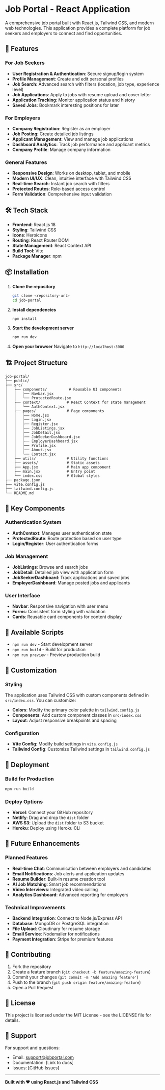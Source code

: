 # Job Portal - React Application

A comprehensive job portal built with React.js, Tailwind CSS, and modern web technologies. This application provides a complete platform for job seekers and employers to connect and find opportunities.

## 🚀 Features

### For Job Seekers
- **User Registration & Authentication**: Secure signup/login system
- **Profile Management**: Create and edit personal profiles
- **Job Search**: Advanced search with filters (location, job type, experience level)
- **Job Applications**: Apply to jobs with resume upload and cover letter
- **Application Tracking**: Monitor application status and history
- **Saved Jobs**: Bookmark interesting positions for later

### For Employers
- **Company Registration**: Register as an employer
- **Job Posting**: Create detailed job listings
- **Applicant Management**: View and manage job applications
- **Dashboard Analytics**: Track job performance and applicant metrics
- **Company Profile**: Manage company information

### General Features
- **Responsive Design**: Works on desktop, tablet, and mobile
- **Modern UI/UX**: Clean, intuitive interface with Tailwind CSS
- **Real-time Search**: Instant job search with filters
- **Protected Routes**: Role-based access control
- **Form Validation**: Comprehensive input validation

## 🛠️ Tech Stack

- **Frontend**: React.js 18
- **Styling**: Tailwind CSS
- **Icons**: Heroicons
- **Routing**: React Router DOM
- **State Management**: React Context API
- **Build Tool**: Vite
- **Package Manager**: npm

## 📦 Installation

1. **Clone the repository**
   ```bash
   git clone <repository-url>
   cd job-portal
   ```

2. **Install dependencies**
   ```bash
   npm install
   ```

3. **Start the development server**
   ```bash
   npm run dev
   ```

4. **Open your browser**
   Navigate to `http://localhost:3000`

## 🏗️ Project Structure

```
job-portal/
├── public/
├── src/
│   ├── components/          # Reusable UI components
│   │   ├── Navbar.jsx
│   │   └── ProtectedRoute.jsx
│   ├── context/            # React Context for state management
│   │   └── AuthContext.jsx
│   ├── pages/              # Page components
│   │   ├── Home.jsx
│   │   ├── Login.jsx
│   │   ├── Register.jsx
│   │   ├── JobListings.jsx
│   │   ├── JobDetail.jsx
│   │   ├── JobSeekerDashboard.jsx
│   │   ├── EmployerDashboard.jsx
│   │   ├── Profile.jsx
│   │   ├── About.jsx
│   │   └── Contact.jsx
│   ├── utils/              # Utility functions
│   ├── assets/             # Static assets
│   ├── App.jsx             # Main app component
│   ├── main.jsx            # Entry point
│   └── index.css           # Global styles
├── package.json
├── vite.config.js
├── tailwind.config.js
└── README.md
```

## 🎯 Key Components

### Authentication System
- **AuthContext**: Manages user authentication state
- **ProtectedRoute**: Route protection based on user type
- **Login/Register**: User authentication forms

### Job Management
- **JobListings**: Browse and search jobs
- **JobDetail**: Detailed job view with application form
- **JobSeekerDashboard**: Track applications and saved jobs
- **EmployerDashboard**: Manage posted jobs and applicants

### User Interface
- **Navbar**: Responsive navigation with user menu
- **Forms**: Consistent form styling with validation
- **Cards**: Reusable card components for content display

## 🔧 Available Scripts

- `npm run dev` - Start development server
- `npm run build` - Build for production
- `npm run preview` - Preview production build

## 🎨 Customization

### Styling
The application uses Tailwind CSS with custom components defined in `src/index.css`. You can customize:

- **Colors**: Modify the primary color palette in `tailwind.config.js`
- **Components**: Add custom component classes in `src/index.css`
- **Layout**: Adjust responsive breakpoints and spacing

### Configuration
- **Vite Config**: Modify build settings in `vite.config.js`
- **Tailwind Config**: Customize Tailwind settings in `tailwind.config.js`

## 🚀 Deployment

### Build for Production
```bash
npm run build
```

### Deploy Options
- **Vercel**: Connect your GitHub repository
- **Netlify**: Drag and drop the `dist` folder
- **AWS S3**: Upload the `dist` folder to S3 bucket
- **Heroku**: Deploy using Heroku CLI

## 🔮 Future Enhancements

### Planned Features
- **Real-time Chat**: Communication between employers and candidates
- **Email Notifications**: Job alerts and application updates
- **Resume Builder**: Built-in resume creation tool
- **AI Job Matching**: Smart job recommendations
- **Video Interviews**: Integrated video calling
- **Analytics Dashboard**: Advanced reporting for employers

### Technical Improvements
- **Backend Integration**: Connect to Node.js/Express API
- **Database**: MongoDB or PostgreSQL integration
- **File Upload**: Cloudinary for resume storage
- **Email Service**: Nodemailer for notifications
- **Payment Integration**: Stripe for premium features

## 🤝 Contributing

1. Fork the repository
2. Create a feature branch (`git checkout -b feature/amazing-feature`)
3. Commit your changes (`git commit -m 'Add amazing feature'`)
4. Push to the branch (`git push origin feature/amazing-feature`)
5. Open a Pull Request

## 📝 License

This project is licensed under the MIT License - see the LICENSE file for details.

## 👥 Support

For support and questions:
- Email: support@jobportal.com
- Documentation: [Link to docs]
- Issues: [GitHub Issues]

---

**Built with ❤️ using React.js and Tailwind CSS** 